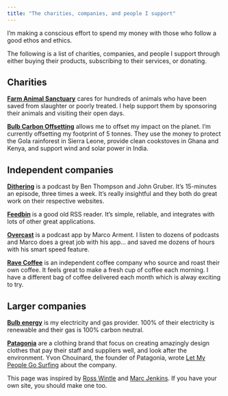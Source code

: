 ```yaml
---
title: "The charities, companies, and people I support"
---
```


I’m making a conscious effort to spend my money with those who follow a good ethos and ethics.

The following is a list of charities, companies, and people I support through either buying their products, subscribing to their services, or donating.

## Charities

**[Farm Animal Sanctuary](https://www.thefarmanimalsanctuary.co.uk/)** cares for hundreds of animals who have been saved from slaughter or poorly treated. I help support them by sponsoring their animals and visiting their open days.

**[Bulb Carbon Offsetting](https://bulb.co.uk/carbon-calculator/)** allows me to offset my impact on the planet. I’m currently offsetting my footprint of 5 tonnes. They use the money to protect the Gola rainforest in Sierra Leone, provide clean cookstoves in Ghana and Kenya, and support wind and solar power in India.

## Independent companies

**[Dithering](https://dithering.fm/)** is a podcast by Ben Thompson and John Gruber. It’s 15-minutes an episode, three times a week. It’s really insightful and they both do great work on their respective websites.

**[Feedbin](https://feedbin.com/)** is a good old RSS reader. It’s simple, reliable, and integrates with lots of other great applications.

**[Overcast](https://overcast.fm/)** is a podcast app by Marco Arment. I listen to dozens of podcasts and Marco does a great job with his app… and saved me dozens of hours with his smart speed feature.

**[Rave Coffee](http://i.refs.cc/dYNQ1pNN?smile_ref=eyJzbWlsZV9zb3VyY2UiOiJzbWlsZV91aSIsInNtaWxlX21lZGl1bSI6IiIsInNtaWxlX2NhbXBhaWduIjoicmVmZXJyYWxfcHJvZ3JhbSIsInNtaWxlX2N1c3RvbWVyX2lkIjo2NDE3ODg5Nzd9)** is an independent coffee company who source and roast their own coffee. It feels great to make a fresh cup of coffee each morning. I have a different bag of coffee delivered each month which is alway exciting to try.

## Larger companies

**[Bulb energy](https://www.bulb.me/davidr1004)** is my electricity and gas provider. 100% of their electricity is renewable and their gas is 100% carbon neutral.

**[Patagonia](https://www.patagonia.com/)** are a clothing brand that focus on creating amazingly design clothes that pay their staff and suppliers well, and look after the environment. Yvon Chouinard, the founder of Patagonia, wrote [Let My People Go Surfing](https://www.goodreads.com/book/show/22155.Let_My_People_Go_Surfing) about the company.

This page was inspired by [Ross Wintle](https://rosswintle.uk/supports/) and [Marc Jenkins](http://www.marcjenkins.co.uk/supports/). If you have your own site, you should make one too.